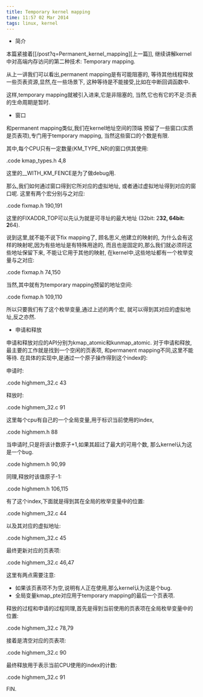 ```yaml
---
title: Temporary kernel mapping
time: 11:57 02 Mar 2014
tags: linux, kernel
---
```


* 简介

本篇紧接着[[/post?q=Permanent_kernel_mapping][上一篇]],
继续讲解kernel中对高端内存访问的第二种技术:
Temporary mapping.

从上一讲我们可以看出,permanent mapping是有可能阻塞的,
等待其他线程释放一些页表资源,显然,在一些场景下,
这种等待是不能接受,比如在中断回调函数中.

这样,temporary mapping就被引入进来,它是非阻塞的,
当然,它也有它的不足:页表的生命周期是暂时.

* 窗口

和permanent mapping类似,我们在kernel地址空间的顶端
预留了一些窗口(实质是页表项),专门用于temporary mapping,
当然这些窗口的个数是有限.

其中,每个CPU只有一定数量(KM_TYPE_NR)的窗口供其使用:

.code kmap_types.h 4,8

这里的__WITH_KM_FENCE是为了做debug用.

那么,我们如何通过窗口得到它所对应的虚拟地址,
或者通过虚拟地址得到对应的窗口呢.
这里有两个宏分别与之对应:

.code fixmap.h 190,191

这里的FIXADDR_TOP可以先认为就是可寻址的最大地址
(32bit: 2**32, 64bit: 2**64).

说到这里,就不能不说下fix mapping了,
顾名思义,他建立的映射的,
为什么会有这样的映射呢,因为有些地址是有特殊用途的,
而且也是固定的,那么我们就必须将这些地址保留下来,
不能让它用于其他的映射,
在kernel中,这些地址都有一个枚举变量与之对应:

.code fixmap.h 74,150

当然,其中就有为temporary mapping预留的地址空间:

.code fixmap.h 109,110

所以只要我们有了这个枚举变量,通过上述的两个宏,
就可以得到其对应的虚拟地址,反之亦然.

* 申请和释放

申请和释放对应的API分别为kmap_atomic和kunmap_atomic.
对于申请和释放,最主要的工作就是找到一个空闲的页表项,
和permanent mapping不同,这里不能等待.
在具体的实现中,是通过一个原子操作得到这个index的:

申请时:

.code highmem_32.c 43

释放时:

.code highmem_32.c 91

这里每个cpu有自己的一个全局变量,用于标识当前使用的index,

.code highmem.h 88

当申请时,只是将该计数原子+1,如果其超过了最大的可用个数,
那么kernel认为这是一个bug.

.code highmem.h 90,99

同理,释放时该值原子-1:

.code highmem.h 106,115

有了这个index,下面就是得到其在全局的枚举变量中的位置:

.code highmem_32.c 44

以及其对应的虚拟地址:

.code highmem_32.c 45

最终更新对应的页表项:

.code highmem_32.c 46,47

这里有两点需要注意:

- 如果该页表项不为空,说明有人正在使用,那么kernel认为这是个bug.
- 全局变量kmap_pte对应用于temporary mapping的最后一个页表项.

释放的过程和申请的过程同理,首先是得到当前使用的页表项在全局枚举变量中的位置:

.code highmem_32.c 78,79

接着是清空对应的页表项:

.code highmem_32.c 90

最终释放用于表示当前CPU使用的index的计数:

.code highmem_32.c 91

FIN.
